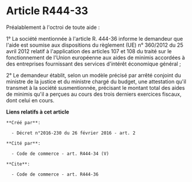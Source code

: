 # Article R444-33

Préalablement à l'octroi de toute aide : 

1° La société mentionnée à l'article R. 444-36 informe le demandeur que l'aide est soumise aux dispositions du règlement (UE)
n° 360/2012 du 25 avril 2012 relatif à l'application des articles 107 et 108 du traité sur le fonctionnement de l'Union
européenne aux aides de minimis accordées à des entreprises fournissant des services d'intérêt économique général ; 

2° Le demandeur établit, selon un modèle précisé par arrêté conjoint du ministre de la justice et du ministre chargé du
budget, une attestation qu'il transmet à la société susmentionnée, précisant le montant total des aides de minimis qu'il a
perçues au cours des trois derniers exercices fiscaux, dont celui en cours.

**Liens relatifs à cet article**

	**Créé par**:

	  - Décret n°2016-230 du 26 février 2016 - art. 2

	**Cité par**:

	  - Code de commerce - art. R444-34 (V)

	**Cite**:

	  - Code de commerce - art. R444-36
